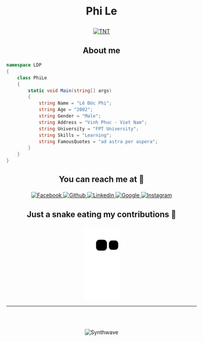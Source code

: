 # <p align="center">Phi Le</p>

<p align="center">
	<a href="https://github.com/leducphiz">
	<img src="https://avatars.githubusercontent.com/u/91577321?v=4" width = "200" alt="TNT">
	</a>
</p>

<h2 align="center">About me</h2>

```C#
namespace LDP
{
    class PhiLe
    {
        static void Main(string[] args)
        {
            string Name = "Lê Đức Phi";
            string Age = "2002";
            string Gender = "Male";
            string Address = "Vinh Phuc - Viet Nam";
            string University = "FPT University";
            string Skills = "Learning";
            string FamousQuotes = "ad astra per aspera";
        }
    }
}
```

## <p align="center">You can reach me at 🌹</p>

<p align="center">
  <a href="https://www.facebook.com/Phi02">
    <img src="https://www.vectorlogo.zone/logos/facebook/facebook-official.svg" alt="Facebook" height="30" width="30">
  </a>
	
  <a href="https://github.com/leducphiz">
    <img src="https://www.vectorlogo.zone/logos/github/github-tile.svg" alt="Github" height="30" width="30">
  </a>
  
  
	
  <a href="https://www.linkedin.com/in/leducphi/">
    <img src="https://www.vectorlogo.zone/logos/linkedin/linkedin-icon.svg" alt="Linkedin" height="30" width="30">
  </a>
  
  <a href="mailto:leducphi1952002@gmail.com">
    <img src="https://www.vectorlogo.zone/logos/google/google-icon.svg" alt="Google" height="30" width="30">
  </a>
	
  <a href="https://www.instagram.com/leducphi_">
    <img src="https://www.vectorlogo.zone/logos/instagram/instagram-icon.svg" alt="Instagram" height="30" width="30">
  </a>
  
  
</p>





## <p align="center">Just a snake eating my contributions 🐍</p>
<p align='center'>
<img src="https://github.com/ngoctienTNT/ngoctienTNT/blob/output/github-contribution-grid-snake.svg">
</p>

<hr>
<br>

##

<p align="center"><img src="https://thumbs.gfycat.com/GoodnaturedFondGaur-size_restricted.gif" alt="Synthwave" height="300" width="500"></p>

